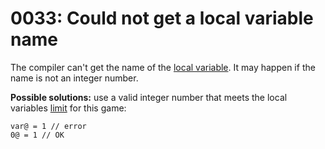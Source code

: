 # 0033: Could not get a local variable name

The compiler can't get the name of the [local variable](../../coding/variables.md#local-variables). It may happen if the name is not an integer number.

**Possible solutions:** use a valid integer number that meets the local variables [limit](../../scm-documentation/gta-limits.md) for this game:

```text
var@ = 1 // error
0@ = 1 // OK
```



